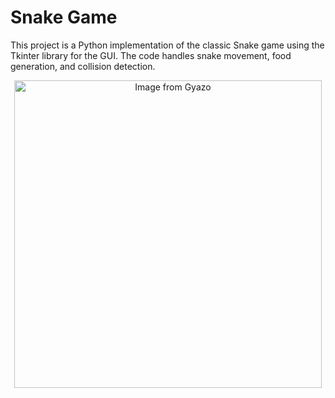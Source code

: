 <h1>Snake Game</h1>
<p>
    This project is a Python implementation of the classic Snake game using the Tkinter library for the GUI. The code handles snake movement, food generation, and collision detection.
</p>

<p align="center">
  <a href="https://gyazo.com/d790cbe275e40e69383e7887057e44a6"><img src="https://i.gyazo.com/d790cbe275e40e69383e7887057e44a6.gif" alt="Image from Gyazo" width="492"/></a>
</p>
